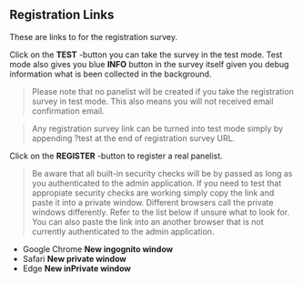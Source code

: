 ## Registration Links
These are links to for the registration survey. 

Click on the **TEST** -button you can take the survey in the test mode. Test mode also gives you blue **INFO** button in the survey itself given you debug information what is been collected in the background. 

> Please note that no panelist will be created if you take the registration survey in test mode. This also means you will not received email confirmation email.

> Any registration survey link can be turned into test mode simply by appending ?test at the end of registration survey URL.

Click on the **REGISTER** -button to register a real panelist.

> Be aware that all built-in security checks will be by passed as long as you authenticated to the admin application. If you need to test that appropiate security checks are working simply copy the link and paste it into a private window. Different browsers call the private windows differently. Refer to the list below if unsure what to look for. You can also paste the link into an another browser that is not currently authenticated to the admin application.

- Google Chrome **New ingognito window**
- Safari **New private window**
- Edge **New inPrivate window**
